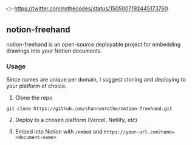 👉 https://twitter.com/rothecodes/status/1505007192445173760

## notion-freehand

notion-freehand is an open-source deployable project for embedding drawings into your Notion documents.

### Usage

Since names are unique per domain, I suggest cloning and deploying to your platform of choice.

1. Clone the repo

```
git clone https://github.com/shannonrothe/notion-freehand.git
```

2. Deploy to a chosen platform (Vercel, Netlify, etc)

3. Embed into Notion with `/embed` and `https://your-url.com?name=<document-name>`
